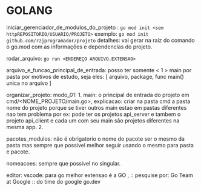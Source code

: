 # GOLANG

iniciar_gerenciador_de_modulos_do_projeto :
```go mod init <sem httpREPOSITORIO/USUARIO/PROJETO>```
exemplo:
```go mod init github.com/rzjprogramador/projeto```
detalhes: vai gerar na raiz do comando o go.mod com as informações e dependencias do projeto.

rodar_arquivo:
```go run <ENDEREÇO ARQUIVO.EXTENSAO>```

arquivo_e_funcao_principal_de_entrada: posso ter somente < 1 > main por pasta por motivos de estudo, seja eles: [ arquivo, package, func main() unica no arquivo ]

organizar_projeto:
  modo_01:
    1. main: o principal de entrada do projeto em cmd/<NOME_PROJETO/main.go>, explicacao: criar na pasta cmd a pasta nome do projeto porque se tiver outros main estao em pastas diferentes nao tem problema por ex: pode ter os projetos api_server e tambem o projeto api_client e cada um com seu main são projetos diferentes na mesma app.
    2.

pacotes_modulos: não é obrigatorio o nome do pacote ser o mesmo da pasta mas sempre que possivel melhor seguir usando o mesmo para pasta e pacote.

nomeacoes: sempre que possivel no singular.

editor:
  vscode: para go melhor extensao é a GO ,  :: pesquise por: Go Team at Google :: do time do google go.dev


